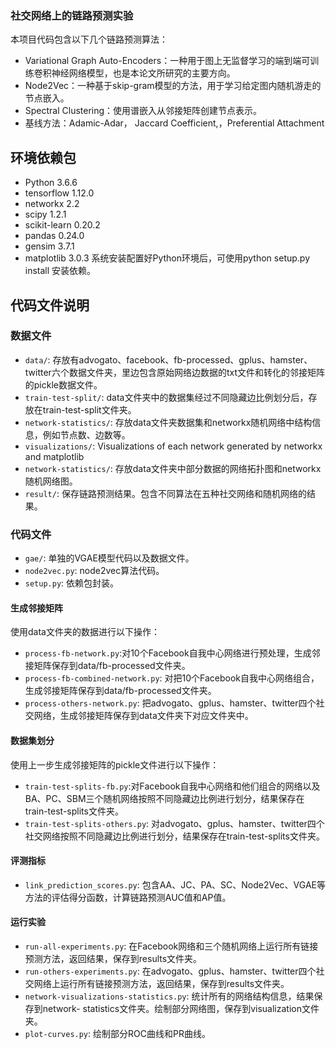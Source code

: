 ### 社交网络上的链路预测实验
本项目代码包含以下几个链路预测算法：
* Variational Graph Auto-Encoders：一种用于图上无监督学习的端到端可训练卷积神经网络模型，也是本论文所研究的主要方向。
* Node2Vec：一种基于skip-gram模型的方法，用于学习给定图内随机游走的节点嵌入。
* Spectral Clustering：使用谱嵌入从邻接矩阵创建节点表示。
* 基线方法：Adamic-Adar， Jaccard Coefficient,，Preferential Attachment

## 环境依赖包
* Python 3.6.6
* tensorflow 1.12.0
* networkx 2.2
* scipy 1.2.1
* scikit-learn 0.20.2
* pandas 0.24.0
* gensim 3.7.1
* matplotlib 3.0.3
系统安装配置好Python环境后，可使用python setup.py install 安装依赖。

## 代码文件说明

### 数据文件
* `data/`: 存放有advogato、facebook、fb-processed、gplus、hamster、twitter六个数据文件夹，里边包含原始网络边数据的txt文件和转化的邻接矩阵的pickle数据文件。
* `train-test-split/`: data文件夹中的数据集经过不同隐藏边比例划分后，存放在train-test-split文件夹。
* `network-statistics/`: 存放data文件夹数据集和networkx随机网络中结构信息，例如节点数、边数等。
* `visualizations/`: Visualizations of each network generated by networkx and matplotlib
* `network-statistics/`: 存放data文件夹中部分数据的网络拓扑图和networkx随机网络图。
* `result/`: 保存链路预测结果。包含不同算法在五种社交网络和随机网络的结果。

### 代码文件
* `gae/`: 单独的VGAE模型代码以及数据文件。
* `node2vec.py`: node2vec算法代码。
* `setup.py`: 依赖包封装。

#### 生成邻接矩阵
使用data文件夹的数据进行以下操作：
* `process-fb-network.py`:对10个Facebook自我中心网络进行预处理，生成邻接矩阵保存到data/fb-processed文件夹。
* `process-fb-combined-network.py`: 对把10个Facebook自我中心网络组合，生成邻接矩阵保存到data/fb-processed文件夹。
* `process-others-network.py`: 把advogato、gplus、hamster、twitter四个社交网络，生成邻接矩阵保存到data文件夹下对应文件夹中。

#### 数据集划分
使用上一步生成邻接矩阵的pickle文件进行以下操作：
* `train-test-splits-fb.py`:对Facebook自我中心网络和他们组合的网络以及BA、PC、SBM三个随机网络按照不同隐藏边比例进行划分，结果保存在train-test-splits文件夹。
* `train-test-splits-others.py`: 对advogato、gplus、hamster、twitter四个社交网络按照不同隐藏边比例进行划分，结果保存在train-test-splits文件夹。

#### 评测指标
* `link_prediction_scores.py`: 包含AA、JC、PA、SC、Node2Vec、VGAE等方法的评估得分函数，计算链路预测AUC值和AP值。

#### 运行实验
* `run-all-experiments.py`: 在Facebook网络和三个随机网络上运行所有链接预测方法，返回结果，保存到results文件夹。
* `run-others-experiments.py`: 在advogato、gplus、hamster、twitter四个社交网络上运行所有链接预测方法，返回结果，保存到results文件夹。
* `network-visualizations-statistics.py`: 统计所有的网络结构信息，结果保存到network- statistics文件夹。绘制部分网络图，保存到visualization文件夹。
* `plot-curves.py`: 绘制部分ROC曲线和PR曲线。
